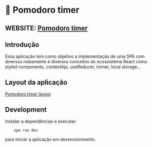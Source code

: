 # 🚀 Pomodoro timer

## WEBSITE: [Pomodoro timer](https://pomodoro-timer-sp.netlify.app/)

## Introdução
    
Essa aplicação tem como objetivo a implementação de uma SPA com diversos roteamento e diversos conceitos do ecossistema 
React como styled components, contextApi, useReducer, immer, local storage...

## Layout da aplicação

[Pomodoro timer layout](https://www.figma.com/community/file/1127351821076435124)

## Development

Instalar a dependências e executar:
```
    npm run dev
```
para iniciar a aplicação em desenvolvimento.
